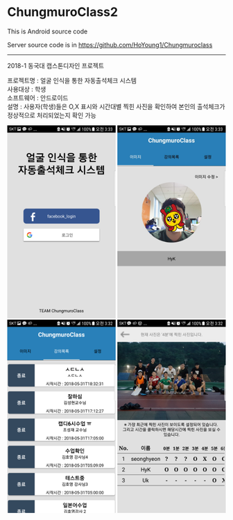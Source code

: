 # ChungmuroClass2
This is Android source code


Server source code is in 
https://github.com/HoYoung1/Chungmuroclass

------------------------------------------------------------------------------------------------------------------------------------------
2018-1 동국대 캡스톤디자인 프로젝트

프로젝트명 : 얼굴 인식을 통한 자동출석체크 시스템  
사용대상 : 학생  
소프트웨어 : 안드로이드  
설명 : 사용자(학생)들은 O,X 표시와 시간대별 찍힌 사진을 확인하여 본인의 출석체크가 정상적으로 처리되었는지 확인 가능  

<p>
<img src="1.png" width ="250" >
<img src="2.png"  width ="250">
<img src="3.png" width ="250" >
<img src="4.png" width ="250">
</p>
